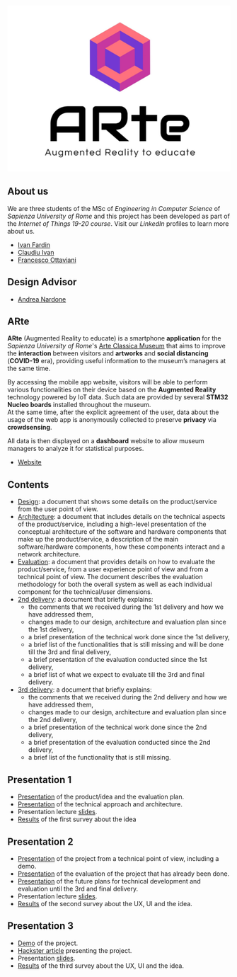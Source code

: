 ![logo](/img/logo.jpg)

## About us
We are three students of the MSc of *Engineering in Computer Science* of *Sapienza University of Rome* and this project has been developed as part of the *Internet of Things 19-20 course*. Visit our *LinkedIn* profiles to learn more about us.

- [Ivan Fardin](https://www.linkedin.com/in/ivan-fardin-304a001a3/)
- [Claudiu Ivan](https://www.linkedin.com/in/claudiu-gabriel-ivan-835a33176/)
- [Francesco Ottaviani](https://www.linkedin.com/in/francesco-ottaviani-bbb1a3187/)

## Design Advisor
- [Andrea Nardone](https://www.linkedin.com/in/andrea-nardone-161740183/)  


## ARte
**ARte** (Augmented Reality to educate) is a smartphone **application** for the *Sapienza University of Rome*'s [Arte Classica Museum](https://web.uniroma1.it/polomuseale/museo-arte-classica) that aims to improve the **interaction** between visitors and **artworks** and **social distancing** (**COVID-19** era), providing useful information to the museum’s managers at the same time.

By accessing the mobile app website, visitors will be able to perform various functionalities on their device based on the **Augmented Reality** technology powered by IoT data. Such data are provided by several **STM32 Nucleo boards** installed throughout the museum.  
At the same time, after the explicit agreement of the user, data about the usage of the web app is anonymously collected to preserve **privacy** via **crowdsensing**.

All data is then displayed on a **dashboard** website to allow museum managers to analyze it for statistical purposes.  

- [Website](https://arte-team.github.io/ARte/)

## Contents
- [Design](Design.md): a document that shows some details on the product/service from the user point of view.
- [Architecture](Architecture.md): a document that includes details on the technical aspects of the product/service, including a high-level presentation of the conceptual architecture of the software and hardware components that make up the product/service, a description of the main software/hardware components, how these components interact and a network architecture.
- [Evaluation](Evaluation.md): a document that provides details on how to evaluate the product/service, from a user experience point of view and from a technical point of view. The document describes the evaluation methodology for both the overall system as well as each individual component for the technical/user dimensions.
- [2nd delivery](2nd%20delivery.md): a document that briefly explains:
  - the comments that we received during the 1st delivery and how we have addressed them,
  - changes made to our design, architecture and evaluation plan since the 1st delivery,
  - a brief presentation of the technical work done since the 1st delivery,
  - a brief list of the functionalities that is still missing and will be done till the 3rd and final delivery,
  - a brief presentation of the evaluation conducted since the 1st delivery,
  - a brief list of what we expect to evaluate till the 3rd and final delivery.
- [3rd delivery](3rd%20delivery.md): a document that briefly explains:
  - the comments that we received during the 2nd delivery and how we have addressed them,
  - changes made to our design, architecture and evaluation plan since the 2nd delivery,
  - a brief presentation of the technical work done since the 2nd delivery,
  - a brief presentation of the evaluation conducted since the 2nd delivery,
  - a brief list of the functionality that is still missing.

## Presentation 1
- [Presentation](https://www.youtube.com/watch?v=NhSiwsODgNk&list=PLzUKKQs-wK7qTVbKUREnxrMRjf7VF-Sfi&index=2&t=0s) of the product/idea and the evaluation plan.
- [Presentation](https://www.youtube.com/watch?v=OHi1ydnEaDs&list=PLzUKKQs-wK7qTVbKUREnxrMRjf7VF-Sfi&index=3&t=0s) of the technical approach and architecture.
- Presentation lecture [slides](/presentations/Presentation1.pdf).
- [Results](https://docs.google.com/forms/d/1Dy7tSe--2VEJ7W5ga6v32OjPgh2kgCQf6i635NsuEJ0/viewanalytics) of the first survey about the idea

## Presentation 2
- [Presentation](https://www.youtube.com/watch?v=E1BUo850kt4&list=PLzUKKQs-wK7qTVbKUREnxrMRjf7VF-Sfi&index=3) of the project from a technical point of view, including a demo.
- [Presentation](https://www.youtube.com/watch?v=Ld-WSwqXUuI&list=PLzUKKQs-wK7qTVbKUREnxrMRjf7VF-Sfi&index=5) of the evaluation of the project that has already been done.
- [Presentation](https://www.youtube.com/watch?v=qAFmwJzEGRQ&list=PLzUKKQs-wK7qTVbKUREnxrMRjf7VF-Sfi&index=4) of the future plans for technical development and evaluation until the 3rd and final delivery.
- Presentation lecture [slides](/presentations/Presentation2.pdf).
- [Results](https://docs.google.com/forms/d/11A8Guf2jv1bYf-7WIxithKmYAJZCRF3bdkaXESRKFlY/viewanalytics) of the second survey about the UX, UI and the idea.

## Presentation 3
- [Demo](https://www.youtube.com/watch?v=6YFTCDXP_BE&feature=youtu.be&ab_channel=ClaudiuIvan) of the project.
- [Hackster article]() presenting the project.
- Presentation [slides](/presentations/Presentation3.pdf).
- [Results](https://docs.google.com/forms/d/1CCmUVQD0STFRPkQpCFzw4UYprfHkEvRJJFHbHnFnGvA/viewanalytics) of the third survey about the UX, UI and the idea.
